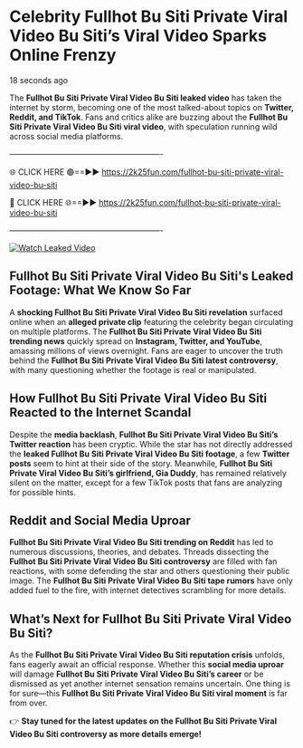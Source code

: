 # Celebrity Fullhot Bu Siti Private Viral Video Bu Siti’s Viral Video Sparks Online Frenzy

18 seconds ago

The **Fullhot Bu Siti Private Viral Video Bu Siti leaked video** has taken the internet by storm, becoming one of the most talked-about topics on **Twitter, Reddit, and TikTok**. Fans and critics alike are buzzing about the **Fullhot Bu Siti Private Viral Video Bu Siti viral video**, with speculation running wild across social media platforms.

———————————————————-

🌐 CLICK HERE 🟢==►► https://2k25fun.com/fullhot-bu-siti-private-viral-video-bu-siti

🔴 CLICK HERE 🌐==►► https://2k25fun.com/fullhot-bu-siti-private-viral-video-bu-siti

———————————————————-

[![Watch Leaked Video](https://miro.medium.com/v2/resize:fit:828/format:webp/1*cilzJN44JGOrTw9NJCrNHA.gif "Watch Leaked Video")](https://2k25fun.com/fullhot-bu-siti-private-viral-video-bu-siti)

## **Fullhot Bu Siti Private Viral Video Bu Siti's Leaked Footage: What We Know So Far**  
A **shocking Fullhot Bu Siti Private Viral Video Bu Siti revelation** surfaced online when an **alleged private clip** featuring the celebrity began circulating on multiple platforms. The **Fullhot Bu Siti Private Viral Video Bu Siti trending news** quickly spread on **Instagram, Twitter, and YouTube**, amassing millions of views overnight. Fans are eager to uncover the truth behind the **Fullhot Bu Siti Private Viral Video Bu Siti latest controversy**, with many questioning whether the footage is real or manipulated.  

## **How Fullhot Bu Siti Private Viral Video Bu Siti Reacted to the Internet Scandal**  
Despite the **media backlash**, **Fullhot Bu Siti Private Viral Video Bu Siti’s Twitter reaction** has been cryptic. While the star has not directly addressed the **leaked Fullhot Bu Siti Private Viral Video Bu Siti footage**, a few **Twitter posts** seem to hint at their side of the story. Meanwhile, **Fullhot Bu Siti Private Viral Video Bu Siti’s girlfriend, Gia Duddy**, has remained relatively silent on the matter, except for a few TikTok posts that fans are analyzing for possible hints.  

## **Reddit and Social Media Uproar**  
**Fullhot Bu Siti Private Viral Video Bu Siti trending on Reddit** has led to numerous discussions, theories, and debates. Threads dissecting the **Fullhot Bu Siti Private Viral Video Bu Siti controversy** are filled with fan reactions, with some defending the star and others questioning their public image. The **Fullhot Bu Siti Private Viral Video Bu Siti tape rumors** have only added fuel to the fire, with internet detectives scrambling for more details.  

## **What’s Next for Fullhot Bu Siti Private Viral Video Bu Siti?**  
As the **Fullhot Bu Siti Private Viral Video Bu Siti reputation crisis** unfolds, fans eagerly await an official response. Whether this **social media uproar** will damage **Fullhot Bu Siti Private Viral Video Bu Siti’s career** or be dismissed as yet another internet sensation remains uncertain. One thing is for sure—this **Fullhot Bu Siti Private Viral Video Bu Siti viral moment** is far from over.  

👉 **Stay tuned for the latest updates on the Fullhot Bu Siti Private Viral Video Bu Siti controversy as more details emerge!**  